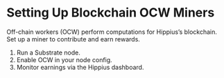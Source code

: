 # Setting Up Blockchain OCW Miners

Off-chain workers (OCW) perform computations for Hippius’s blockchain. Set up a miner to contribute and earn rewards.

1. Run a Substrate node.
2. Enable OCW in your node config.
3. Monitor earnings via the Hippius dashboard.
